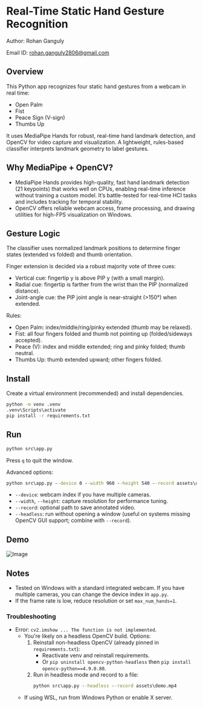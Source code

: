 # Real-Time Static Hand Gesture Recognition

Author: Rohan Ganguly

Email ID: rohan.ganguly2806@gmail.com

## Overview
This Python app recognizes four static hand gestures from a webcam in real time:
- Open Palm
- Fist
- Peace Sign (V-sign)
- Thumbs Up

It uses MediaPipe Hands for robust, real-time hand landmark detection, and OpenCV for video capture and visualization. A lightweight, rules-based classifier interprets landmark geometry to label gestures.

## Why MediaPipe + OpenCV?
- MediaPipe Hands provides high-quality, fast hand landmark detection (21 keypoints) that works well on CPUs, enabling real-time inference without training a custom model. It’s battle-tested for real-time HCI tasks and includes tracking for temporal stability.
- OpenCV offers reliable webcam access, frame processing, and drawing utilities for high-FPS visualization on Windows.

## Gesture Logic
The classifier uses normalized landmark positions to determine finger states (extended vs folded) and thumb orientation.

Finger extension is decided via a robust majority vote of three cues:
- Vertical cue: fingertip y is above PIP y (with a small margin).
- Radial cue: fingertip is farther from the wrist than the PIP (normalized distance).
- Joint-angle cue: the PIP joint angle is near-straight (>150°) when extended.

Rules:
- Open Palm: index/middle/ring/pinky extended (thumb may be relaxed).
- Fist: all four fingers folded and thumb not pointing up (folded/sideways accepted).
- Peace (V): index and middle extended; ring and pinky folded; thumb neutral.
- Thumbs Up: thumb extended upward; other fingers folded.

## Install
Create a virtual environment (recommended) and install dependencies.

```bat
python -m venv .venv
.venv\Scripts\activate
pip install -r requirements.txt
```

## Run

```bat
python src\app.py
```

Press `q` to quit the window.

Advanced options:

```bat
python src\app.py --device 0 --width 960 --height 540 --record assets\demo.mp4
```

- `--device`: webcam index if you have multiple cameras.
- `--width`, `--height`: capture resolution for performance tuning.
- `--record`: optional path to save annotated video.
- `--headless`: run without opening a window (useful on systems missing OpenCV GUI support; combine with `--record`).

## Demo
![Image](https://github.com/user-attachments/assets/7f3b7dba-fbe5-4e8d-9ec3-b3bc94c8323b)

## Notes
- Tested on Windows with a standard integrated webcam. If you have multiple cameras, you can change the device index in `app.py`.
- If the frame rate is low, reduce resolution or set `max_num_hands=1`.

### Troubleshooting
- Error: `cv2.imshow ... The function is not implemented`.
  - You're likely on a headless OpenCV build. Options:
	 1) Reinstall non-headless OpenCV (already pinned in `requirements.txt`):
		 - Reactivate venv and reinstall requirements.
		 - Or `pip uninstall opencv-python-headless` then `pip install opencv-python==4.9.0.80`.
	 2) Run in headless mode and record to a file:
		 ```bat
		 python src\app.py --headless --record assets\demo.mp4
		 ```
  - If using WSL, run from Windows Python or enable X server.
